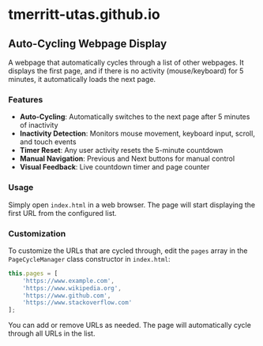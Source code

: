# tmerritt-utas.github.io

## Auto-Cycling Webpage Display

A webpage that automatically cycles through a list of other webpages. It displays the first page, and if there is no activity (mouse/keyboard) for 5 minutes, it automatically loads the next page.

### Features

- **Auto-Cycling**: Automatically switches to the next page after 5 minutes of inactivity
- **Inactivity Detection**: Monitors mouse movement, keyboard input, scroll, and touch events
- **Timer Reset**: Any user activity resets the 5-minute countdown
- **Manual Navigation**: Previous and Next buttons for manual control
- **Visual Feedback**: Live countdown timer and page counter

### Usage

Simply open `index.html` in a web browser. The page will start displaying the first URL from the configured list.

### Customization

To customize the URLs that are cycled through, edit the `pages` array in the `PageCycleManager` class constructor in `index.html`:

```javascript
this.pages = [
    'https://www.example.com',
    'https://www.wikipedia.org',
    'https://www.github.com',
    'https://www.stackoverflow.com'
];
```

You can add or remove URLs as needed. The page will automatically cycle through all URLs in the list.
